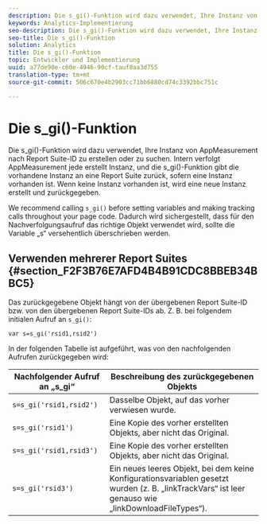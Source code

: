 ```yaml
---
description: Die s_gi()-Funktion wird dazu verwendet, Ihre Instanz von AppMeasurement nach Report Suite-ID zu erstellen oder zu suchen. Intern verfolgt AppMeasurement jede erstellt Instanz, und die s_gi()-Funktion gibt die vorhandene Instanz an eine Report Suite zurück, sofern eine Instanz vorhanden ist. Wenn keine Instanz vorhanden ist, wird eine neue Instanz erstellt und zurückgegeben.
keywords: Analytics-Implementierung
seo-description: Die s_gi()-Funktion wird dazu verwendet, Ihre Instanz von AppMeasurement nach Report Suite-ID zu erstellen oder zu suchen. Intern verfolgt AppMeasurement jede erstellt Instanz, und die s_gi()-Funktion gibt die vorhandene Instanz an eine Report Suite zurück, sofern eine Instanz vorhanden ist. Wenn keine Instanz vorhanden ist, wird eine neue Instanz erstellt und zurückgegeben.
seo-title: Die s_gi()-Funktion
solution: Analytics
title: Die s_gi()-Funktion
topic: Entwickler und Implementierung
uuid: a77de90e-c60e-4946-90cf-tauf8aa3d755
translation-type: tm+mt
source-git-commit: 506c670e4b2903cc71bb6880cd74c3392bbc751c

---
```



# Die s_gi()-Funktion

Die s_gi()-Funktion wird dazu verwendet, Ihre Instanz von AppMeasurement nach Report Suite-ID zu erstellen oder zu suchen. Intern verfolgt AppMeasurement jede erstellt Instanz, und die s_gi()-Funktion gibt die vorhandene Instanz an eine Report Suite zurück, sofern eine Instanz vorhanden ist. Wenn keine Instanz vorhanden ist, wird eine neue Instanz erstellt und zurückgegeben.

We recommend calling `s_gi()` before setting variables and making tracking calls throughout your page code. Dadurch wird sichergestellt, dass für den Nachverfolgungsaufruf das richtige Objekt verwendet wird, sollte die Variable „s“ versehentlich überschrieben werden.

## Verwenden mehrerer Report Suites {#section_F2F3B76E7AFD4B4B91CDC8BBEB34BBC5}

Das zurückgegebene Objekt hängt von der übergebenen Report Suite-ID bzw. von den übergebenen Report Suite-IDs ab. Z. B. bei folgendem initialen Aufruf an `s_gi()`:

```
var s=s_gi('rsid1,rsid2')
```

In der folgenden Tabelle ist aufgeführt, was von den nachfolgenden Aufrufen zurückgegeben wird:

| **Nachfolgender Aufruf an „s_gi“** | **Beschreibung des zurückgegebenen Objekts** |
|---|---|
| `s=s_gi('rsid1,rsid2')` | Dasselbe Objekt, auf das vorher verwiesen wurde. |
| `s=s_gi('rsid1')` | Eine Kopie des vorher erstellten Objekts, aber nicht das Original. |
| `s=s_gi('rsid1,rsid3')` | Eine Kopie des vorher erstellten Objekts, aber nicht das Original. |
| `s=s_gi('rsid3')` | Ein neues leeres Objekt, bei dem keine Konfigurationsvariablen gesetzt wurden (z. B. „linkTrackVars“ ist leer genauso wie „linkDownloadFileTypes“). |
